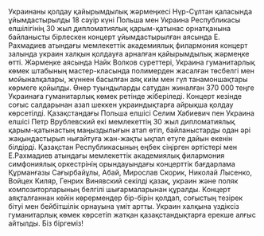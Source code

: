 Украинаны қолдау қайырымдылық жәрмеңкесі Нүр-Сұлтан қаласында ұйымдастырылды
18 сәуір күні Польша мен Украина Республикасы елшілігінің 30 жыл дипломатиялық қарым-қатынас орнатқанына байланысты бірлескен концерт ұйымдастырылған аясында Е. Рахмадиев атындағы мемлекеттік академиялық филармония концерт залында украин халқын қолдауға арналған қайырымдылық жәрмеңке өтті.
Жәрмеңке аясында Найк Волков суреттері, Украина гуманитарлық көмек штабының мастер-класында полимерден жасалған төсбелгі мен мойыналқалары, жүннен басылған аяқ киім мен гүл танамоншақтары көрмеге қойылды. Өнер туындыларды сатудан жиналған 370 000 теңге Украинаға гуманитарлық көмек ретінде жіберіледі.
Концерт кезінде соғыс салдарынан азап шеккен украиндықтарға айрықша қолдау көрсетілді. Қазақстандағы Польша елшісі Селим Хабиевич пен Украина елшісі Петр Врублевский екі мемлекеттің 30 жыл дипломатиялық қарым-қатынастың маңыздылығын атап өтіп, байланыстарды одан әрі жақындастырып нығайтуға жан-жақты ықпал етуге дайын екенін білдірді.
Қазақстан Республикасының еңбек сіңірген әртістері мен Е.Рахмадиев атындағы мемлекеттік академиялық филармония симфониялық оркестрінің орындауындағы концерттік бағдарлама Құрманғазы Сағырбайұлы, Абай, Мирослав Скорик, Николай Лысенко, Войцех Киляр, Генрих Винявский секілді қазақ, украин және поляк композиторларының белгілі шығармаларынан құралды. Концерт аяқталғаннан кейін көрермендер бір-бірін қолдап, соғыстың тезірек бітуі мен бейбітшілік орнауына үміт артты. Украин халқына үздіксіз гуманитарлық көмек көрсетіп жатқан қазақстандықтарға ерекше алғыс айтылды.
Біз біргеміз!
